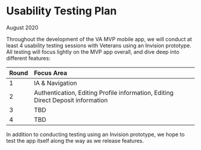 # Usability Testing Plan

August 2020 

Throughout the development of the VA MVP mobile app, we will conduct at least 4 usability testing sessions with Veterans using an Invision prototype. All testing will focus lightly on the MVP app overall, and dive deep into different features: 

| Round      | Focus Area |
| :----------- | :----------- |
| 1   | IA & Navigation      |
| 2   | Authentication, Editing Profile information, Editing Direct Deposit information     |
| 3   | TBD   |
| 4   | TBD   |

In addition to conducting testing using an Invision prototype, we hope to test the app itself along the way as we release features.
